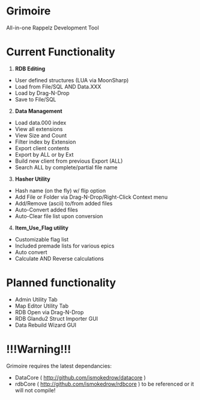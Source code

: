 # Grimoire
All-in-one Rappelz Development Tool

# Current Functionality
1. **RDB Editing**
  * User defined structures (LUA via MoonSharp)
  * Load from File/SQL AND Data.XXX
  * Load by Drag-N-Drop
  * Save to File/SQL
2. **Data Management**
  * Load data.000 index
  * View all extensions
  * View Size and Count
  * Filter index by Extension
  * Export client contents
  * Export by ALL or by Ext
  * Build new client from previous Export (ALL)
  * Search ALL by complete/partial file name
3. **Hasher Utility**
  * Hash name (on the fly) w/ flip option
  * Add File or Folder via Drag-N-Drop/Right-Click Context menu
  * Add/Remove (ascii) to/from added files
  * Auto-Convert added files
  * Auto-Clear file list upon conversion
4. **Item_Use_Flag utility**
  * Customizable flag list
  * Included premade lists for various epics
  * Auto convert
  * Calculate AND Reverse calculations

# Planned functionality
* Admin Utility Tab
* Map Editor Utility Tab
* RDB Open via Drag-N-Drop
* RDB Glandu2 Struct Importer GUI
* Data Rebuild Wizard GUI

# !!!Warning!!!

Grimoire requires the latest dependancies:
  * DataCore ( http://github.com/ismokedrow/datacore )
  * rdbCore ( http://github.com/ismokedrow/rdbcore ) to be referenced or it will not compile!

